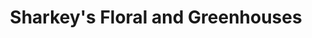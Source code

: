 ---
title: "Sharkey's Floral and Greenhouses"
url: /crivitz/sharkeys-floral-and-greenhouses/
shop: florist
---